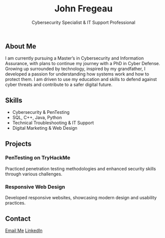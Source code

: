   <div className='min-h-screen bg-gray-100 p-4'>
      <header className='text-center py-10 bg-gradient-to-r from-blue-500 to-purple-600 text-white rounded-lg shadow-lg mb-10'>
        <h1 className='text-5xl font-extrabold'>John Fregeau</h1>
        <p className='text-xl opacity-90'>Cybersecurity Specialist & IT Support Professional</p>
      </header>
      <section className='max-w-4xl mx-auto mb-10 p-6 bg-white shadow-md rounded-lg'>
        <h2 className='text-3xl font-bold text-blue-600'>About Me</h2>
        <p className='text-gray-800 leading-relaxed'>
          I am currently pursuing a Master’s in Cybersecurity and Information Assurance, with plans to continue my journey with a PhD in Cyber Defense. 
          Growing up surrounded by technology, inspired by my grandfather, I developed a passion for understanding how systems work and how to protect them. 
          I am driven to use my education and skills to defend against cyber threats and contribute to a safer digital future.
        </p>
      </section>
      <section className='max-w-4xl mx-auto mb-10'>
        <h2 className='text-3xl font-bold mb-4'>Skills</h2>
        <ul className='list-disc pl-5 text-gray-700 space-y-2'>
          <li>Cybersecurity & PenTesting</li>
          <li>SQL, C++, Java, Python</li>
          <li>Technical Troubleshooting & IT Support</li>
          <li>Digital Marketing & Web Design</li>
        </ul>
      </section>
      <section className='max-w-4xl mx-auto mb-10'>
        <h2 className='text-3xl font-bold mb-4'>Projects</h2>
        <div className='bg-gray-50 border border-gray-200 rounded-lg p-6 mb-6 hover:shadow-lg transition-shadow duration-300'>
            <h3 className='text-2xl font-bold text-blue-700'>PenTesting on TryHackMe</h3>
            <p className='text-gray-700'>Practiced penetration testing methodologies and enhanced security skills through various challenges.</p>
          </div>
        <div className='bg-white shadow rounded p-4 mb-4'>
            <h3 className='text-2xl font-bold text-blue-700'>Responsive Web Design</h3>
            <p className='text-gray-700'>Developed responsive websites, showcasing modern design and usability practices.</p>
          </div>
      </section>
      <section className='max-w-4xl mx-auto mb-10'>
        <h2 className='text-3xl font-bold mb-4'>Contact</h2>
        <div className='flex space-x-4 justify-center'>
          <a href='mailto:fregeauj86@gmail.com' className='text-blue-600 hover:underline hover:text-blue-800 transition-colors duration-200'>Email Me</a>
          <a href='https://www.linkedin.com/in/fregeauj86' target='_blank' rel='noopener noreferrer' className='text-blue-600 hover:underline'>LinkedIn</a>
        </div>
      </section>
    </div>
